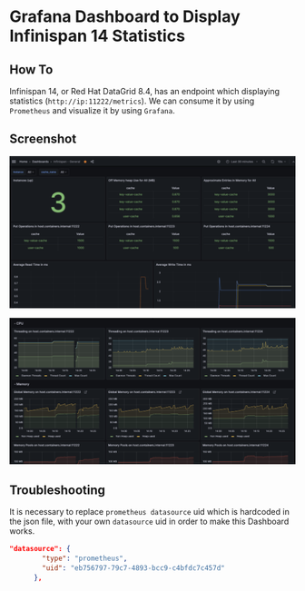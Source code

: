 # Grafana Dashboard to Display Infinispan 14 Statistics

## How To
Infinispan 14, or Red Hat DataGrid 8.4, has an endpoint which displaying statistics (`http://ip:11222/metrics`). We can consume it by using `Prometheus` and visualize it by using `Grafana`.

## Screenshot
![images1](images/grafana-ispn1.png)

![images2](images/grafana-ispn2.png)

## Troubleshooting
It is necessary to replace `prometheus datasource` uid which is hardcoded in the json file, with your own `datasource` uid in order to make this Dashboard works. 
```json
"datasource": {
        "type": "prometheus",
        "uid": "eb756797-79c7-4893-bcc9-c4bfdc7c457d"
      },
```